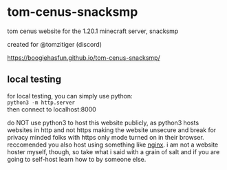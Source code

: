 # tom-cenus-snacksmp
tom cenus website for the 1.20.1 minecraft server, snacksmp

created for @tomzitiger (discord) <br>

https://boogiehasfun.github.io/tom-cenus-snacksmp/
## local testing
for local testing, you can simply use python: <br>
`python3 -m http.server` <br>
then connect to localhost:8000
 
do NOT use python3 to host this website publicly, as python3 hosts websites in http and not https making the website unsecure and break for privacy minded folks with https only mode turned on in their browser. reccomended you also host using something like [nginx](https://nginx.org/en/). i am not a website hoster myself, though, so take what i said with a grain of salt and if you are going to self-host learn how to by someone else.
